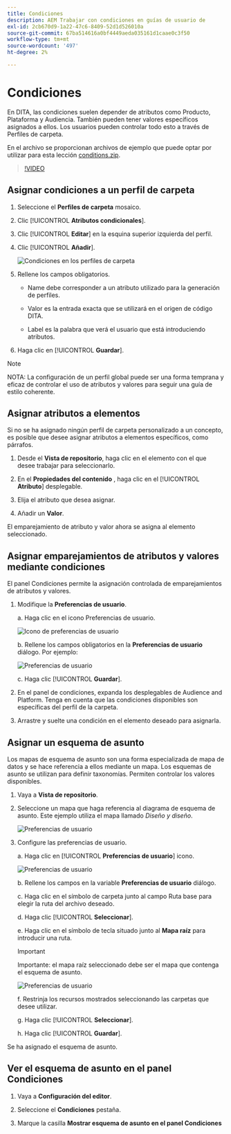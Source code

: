 ```yaml
---
title: Condiciones
description: AEM Trabajar con condiciones en guías de usuario de
exl-id: 2cb670d9-1a22-47c6-8409-52d1d526010a
source-git-commit: 67ba514616a0bf4449aeda035161d1caae0c3f50
workflow-type: tm+mt
source-wordcount: '497'
ht-degree: 2%

---
```


# Condiciones

En DITA, las condiciones suelen depender de atributos como Producto, Plataforma y Audiencia. También pueden tener valores específicos asignados a ellos. Los usuarios pueden controlar todo esto a través de Perfiles de carpeta.

En el archivo se proporcionan archivos de ejemplo que puede optar por utilizar para esta lección [conditions.zip](assets/conditions.zip).

>[!VIDEO](https://video.tv.adobe.com/v/342755?quality=12&learn=on)

## Asignar condiciones a un perfil de carpeta

1. Seleccione el **Perfiles de carpeta** mosaico.

1. Clic [!UICONTROL **Atributos condicionales**].

1. Clic [!UICONTROL **Editar**] en la esquina superior izquierda del perfil.

1. Clic [!UICONTROL **Añadir**].

   ![Condiciones en los perfiles de carpeta](images/lesson-13/add-name.png)

1. Rellene los campos obligatorios.

   - Name debe corresponder a un atributo utilizado para la generación de perfiles.

   - Valor es la entrada exacta que se utilizará en el origen de código DITA.

   - Label es la palabra que verá el usuario que está introduciendo atributos.

1. Haga clic en [!UICONTROL **Guardar**].

>[!NOTE]
>
>NOTA: La configuración de un perfil global puede ser una forma temprana y eficaz de controlar el uso de atributos y valores para seguir una guía de estilo coherente.

## Asignar atributos a elementos

Si no se ha asignado ningún perfil de carpeta personalizado a un concepto, es posible que desee asignar atributos a elementos específicos, como párrafos.

1. Desde el **Vista de repositorio**, haga clic en el elemento con el que desee trabajar para seleccionarlo.

1. En el **Propiedades del contenido** , haga clic en el [!UICONTROL **Atributo**] desplegable.

1. Elija el atributo que desea asignar.

1. Añadir un **Valor**.

El emparejamiento de atributo y valor ahora se asigna al elemento seleccionado.

## Asignar emparejamientos de atributos y valores mediante condiciones

El panel Condiciones permite la asignación controlada de emparejamientos de atributos y valores.

1. Modifique la **Preferencias de usuario**.

   a. Haga clic en el icono Preferencias de usuario.

   ![Icono de preferencias de usuario](images/lesson-13/user-prefs-icon.png)

   b. Rellene los campos obligatorios en la **Preferencias de usuario** diálogo. Por ejemplo:

   ![Preferencias de usuario](images/lesson-13/user-preferences.png)

   c. Haga clic [!UICONTROL **Guardar**].

1. En el panel de condiciones, expanda los desplegables de Audience and Platform. Tenga en cuenta que las condiciones disponibles son específicas del perfil de la carpeta.

1. Arrastre y suelte una condición en el elemento deseado para asignarla.

## Asignar un esquema de asunto

Los mapas de esquema de asunto son una forma especializada de mapa de datos y se hace referencia a ellos mediante un mapa. Los esquemas de asunto se utilizan para definir taxonomías. Permiten controlar los valores disponibles.

1. Vaya a **Vista de repositorio**.

1. Seleccione un mapa que haga referencia al diagrama de esquema de asunto. Este ejemplo utiliza el mapa llamado _Diseño y diseño_.

   ![Preferencias de usuario](images/lesson-13/subject-scheme-map.png)

1. Configure las preferencias de usuario.

   a. Haga clic en [!UICONTROL **Preferencias de usuario**] icono.

   ![Preferencias de usuario](images/lesson-13/user-prefs-icon-2.png)

   b. Rellene los campos en la variable **Preferencias de usuario** diálogo.

   c. Haga clic en el símbolo de carpeta junto al campo Ruta base para elegir la ruta del archivo deseado.

   d. Haga clic [!UICONTROL **Seleccionar**].

   e. Haga clic en el símbolo de tecla situado junto al **Mapa raíz** para introducir una ruta.

   >[!IMPORTANT]
   >
   >Importante: el mapa raíz seleccionado debe ser el mapa que contenga el esquema de asunto.

   ![Preferencias de usuario](images/lesson-13/user-preferences-2.png)

   f. Restrinja los recursos mostrados seleccionando las carpetas que desee utilizar.

   g. Haga clic [!UICONTROL **Seleccionar**].

   h. Haga clic [!UICONTROL **Guardar**].

Se ha asignado el esquema de asunto.

## Ver el esquema de asunto en el panel Condiciones

1. Vaya a **Configuración del editor**.

1. Seleccione el **Condiciones** pestaña.

1. Marque la casilla **Mostrar esquema de asunto en el panel Condiciones**
